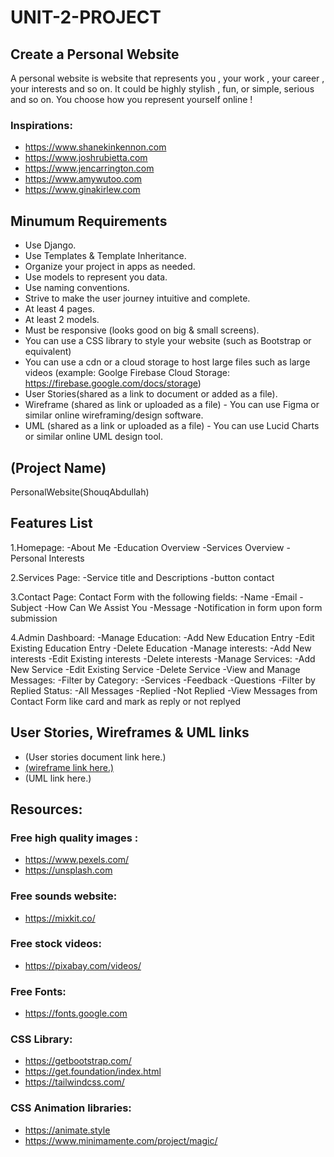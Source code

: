 # UNIT-2-PROJECT


## Create a Personal Website


A personal website is website that represents you , your work , your career , your interests and so on. It could be highly stylish , fun, or simple, serious and so on. You choose how you represent yourself online !



### Inspirations:
- https://www.shanekinkennon.com
- https://www.joshrubietta.com
- https://www.jencarrington.com
- https://www.amywutoo.com
- https://www.ginakirlew.com



## Minumum Requirements

- Use Django.
- Use Templates & Template Inheritance.
- Organize your project in apps as needed.
- Use models to represent you data.
- Use naming conventions.
- Strive to make the user journey intuitive and complete.
- At least 4 pages.
- At least 2 models.
- Must be responsive (looks good on big & small screens). 
- You can use a CSS library to style your website (such as Bootstrap or equivalent)
- You can use a cdn or a cloud storage to host large files such as large videos (example: Goolge Firebase Cloud Storage: https://firebase.google.com/docs/storage)
- User Stories(shared as a link to document or added as a file).
- Wireframe (shared as link or uploaded as a file) - You can use Figma or similar online wireframing/design software.
- UML (shared as a link or uploaded as a file) - You can use Lucid Charts or similar online UML design tool.

## (Project Name)
PersonalWebsite(ShouqAbdullah)

## Features List
1.Homepage:
    -About Me
    -Education Overview
    -Services Overview
    -Personal Interests

2.Services Page:
    -Service title and Descriptions
    -button contact

3.Contact Page:
    Contact Form with the following fields:
        -Name
        -Email
        -Subject
        -How Can We Assist You
        -Message
        -Notification in form upon form submission

4.Admin Dashboard:
 -Manage Education:
        -Add New Education Entry
        -Edit Existing Education Entry
        -Delete Education 
 -Manage interests:
        -Add New interests
        -Edit Existing interests
        -Delete interests
 -Manage Services:
        -Add New Service
        -Edit Existing Service
        -Delete Service
-View and Manage Messages:
    -Filter by Category:
       -Services
       -Feedback
       -Questions
    -Filter by Replied Status:
        -All Messages
        -Replied
        -Not Replied
    -View Messages from Contact Form like card and  mark as reply or not replyed 

## User Stories, Wireframes & UML links
- (User stories document link here.)
- [(wireframe link here.) ](https://www.figma.com/design/Em373rlkawHvby6v1RGPeZ/Personal-Website---shouq?node-id=0-1&t=uMTZpBUomnZNKQsE-1)
- (UML link here.)


## Resources:

### Free high quality images :
- https://www.pexels.com/
- https://unsplash.com




### Free sounds website:
- https://mixkit.co/

### Free stock videos:
- https://pixabay.com/videos/

### Free Fonts:
- https://fonts.google.com


### CSS Library:
- https://getbootstrap.com/
- https://get.foundation/index.html
- https://tailwindcss.com/

### CSS Animation libraries:
- https://animate.style
- https://www.minimamente.com/project/magic/

